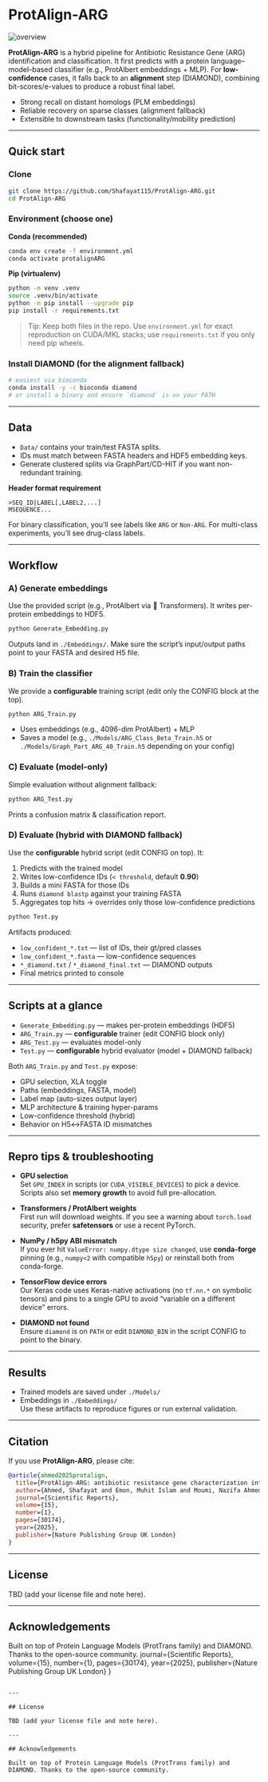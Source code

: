 # ProtAlign-ARG

![overview](https://github.com/Shafayat115/ProtAlign-ARG/assets/94142950/b7d433b8-ac87-4ef9-92fd-5f7afb8350f7)

**ProtAlign-ARG** is a hybrid pipeline for Antibiotic Resistance Gene (ARG) identification and classification. It first predicts with a protein language–model–based classifier (e.g., ProtAlbert embeddings + MLP). For **low-confidence** cases, it falls back to an **alignment** step (DIAMOND), combining bit-scores/e-values to produce a robust final label.

- Strong recall on distant homologs (PLM embeddings)
- Reliable recovery on sparse classes (alignment fallback)
- Extensible to downstream tasks (functionality/mobility prediction)

---

## Quick start

### Clone
```bash
git clone https://github.com/Shafayat115/ProtAlign-ARG.git
cd ProtAlign-ARG
```

### Environment (choose one)

**Conda (recommended)**
```bash
conda env create -f environment.yml
conda activate protalignARG
```

**Pip (virtualenv)**
```bash
python -m venv .venv
source .venv/bin/activate
python -m pip install --upgrade pip
pip install -r requirements.txt
```

> Tip: Keep both files in the repo. Use `environment.yml` for exact reproduction on CUDA/MKL stacks; use `requirements.txt` if you only need pip wheels.

### Install DIAMOND (for the alignment fallback)
```bash
# easiest via bioconda
conda install -y -c bioconda diamond
# or install a binary and ensure `diamond` is on your PATH
```

---

## Data

- `Data/` contains your train/test FASTA splits.
- IDs must match between FASTA headers and HDF5 embedding keys.
- Generate clustered splits via GraphPart/CD-HIT if you want non-redundant training.

**Header format requirement**
```
>SEQ_ID|LABEL[,LABEL2,...]
MSEQUENCE...
```
For binary classification, you’ll see labels like `ARG` or `Non-ARG`. For multi-class experiments, you’ll see drug-class labels.

---

## Workflow

### A) Generate embeddings
Use the provided script (e.g., ProtAlbert via 🤗 Transformers). It writes per-protein embeddings to HDF5.
```bash
python Generate_Embedding.py
```
Outputs land in `./Embeddings/`. Make sure the script’s input/output paths point to your FASTA and desired H5 file.

### B) Train the classifier
We provide a **configurable** training script (edit only the CONFIG block at the top).
```bash
python ARG_Train.py
```
- Uses embeddings (e.g., 4096-dim ProtAlbert) + MLP  
- Saves a model (e.g., `./Models/ARG_Class_Beta_Train.h5` or `./Models/Graph_Part_ARG_40_Train.h5` depending on your config)

### C) Evaluate (model-only)
Simple evaluation without alignment fallback:
```bash
python ARG_Test.py
```
Prints a confusion matrix & classification report.

### D) Evaluate (hybrid with DIAMOND fallback)
Use the **configurable** hybrid script (edit CONFIG on top). It:
1) Predicts with the trained model
2) Writes low-confidence IDs (`< threshold`, default **0.90**)
3) Builds a mini FASTA for those IDs
4) Runs `diamond blastp` against your training FASTA
5) Aggregates top hits → overrides only those low-confidence predictions
```bash
python Test.py
```
Artifacts produced:
- `low_confident_*.txt` — list of IDs, their gt/pred classes
- `low_confident_*.fasta` — low-confidence sequences
- `*_diamond.txt` / `*_diamond_final.txt` — DIAMOND outputs
- Final metrics printed to console

---

## Scripts at a glance

- `Generate_Embedding.py` — makes per-protein embeddings (HDF5)
- `ARG_Train.py` — **configurable** trainer (edit CONFIG block only)
- `ARG_Test.py` — evaluates model-only
- `Test.py` — **configurable** hybrid evaluator (model + DIAMOND fallback)

Both `ARG_Train.py` and `Test.py` expose:
- GPU selection, XLA toggle
- Paths (embeddings, FASTA, model)
- Label map (auto-sizes output layer)
- MLP architecture & training hyper-params
- Low-confidence threshold (hybrid)
- Behavior on H5↔FASTA ID mismatches

---

## Repro tips & troubleshooting

- **GPU selection**  
  Set `GPU_INDEX` in scripts (or `CUDA_VISIBLE_DEVICES`) to pick a device. Scripts also set **memory growth** to avoid full pre-allocation.

- **Transformers / ProtAlbert weights**  
  First run will download weights. If you see a warning about `torch.load` security, prefer **safetensors** or use a recent PyTorch.

- **NumPy / h5py ABI mismatch**  
  If you ever hit `ValueError: numpy.dtype size changed`, use **conda-forge** pinning (e.g., `numpy<2` with compatible `h5py`) or reinstall both from conda-forge.

- **TensorFlow device errors**  
  Our Keras code uses Keras-native activations (no `tf.nn.*` on symbolic tensors) and pins to a single GPU to avoid “variable on a different device” errors.

- **DIAMOND not found**  
  Ensure `diamond` is on `PATH` or edit `DIAMOND_BIN` in the script CONFIG to point to the binary.

---

## Results

- Trained models are saved under `./Models/`  
- Embeddings in `./Embeddings/`  
Use these artifacts to reproduce figures or run external validation.

---

## Citation

If you use **ProtAlign-ARG**, please cite:

```bibtex
@article{ahmed2025protalign,
  title={ProtAlign-ARG: antibiotic resistance gene characterization integrating protein language models and alignment-based scoring},
  author={Ahmed, Shafayat and Emon, Muhit Islam and Moumi, Nazifa Ahmed and Huang, Lifu and Zhou, Dawei and Vikesland, Peter and Pruden, Amy and Zhang, Liqing},
  journal={Scientific Reports},
  volume={15},
  number={1},
  pages={30174},
  year={2025},
  publisher={Nature Publishing Group UK London}
}
```

---

## License

TBD (add your license file and note here).

---

## Acknowledgements

Built on top of Protein Language Models (ProtTrans family) and DIAMOND. Thanks to the open-source community.
  journal={Scientific Reports},
  volume={15},
  number={1},
  pages={30174},
  year={2025},
  publisher={Nature Publishing Group UK London}
}
```

---

## License

TBD (add your license file and note here).

---

## Acknowledgements

Built on top of Protein Language Models (ProtTrans family) and DIAMOND. Thanks to the open-source community.
